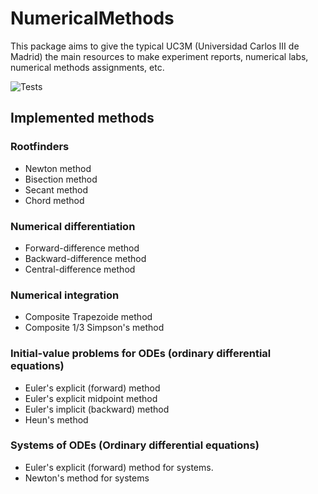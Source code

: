 # NumericalMethods
This package aims to give the typical UC3M (Universidad Carlos III de Madrid) the main resources to make experiment reports, numerical labs, numerical methods assignments, etc.

![Tests](https://github.com/LuisGMM/CharliePY/actions/workflows/tests.yml/badge.svg)

## Implemented methods

### Rootfinders

- Newton method
- Bisection method
- Secant method
- Chord method

<!-- ### Interpolation

- Lagrange method
- Neville method -->

<!-- ### Algorithms for polynomials

- Briot-Ruffini method
- Newton's Divided-Difference method -->

### Numerical differentiation

- Forward-difference method
- Backward-difference method
- Central-difference method
<!-- - Three-Point method
- Five-Point method -->

### Numerical integration

- Composite Trapezoide method
- Composite 1/3 Simpson's method

### Initial-value problems for ODEs (ordinary differential equations)

- Euler's explicit (forward) method
- Euler's explicit midpoint method
- Euler's implicit (backward) method
- Heun's method
<!-- - Taylor's (Order Two) method
- Taylor's (Order Four) method
- Runge-Kutta (Order Four) method -->

### Systems of ODEs (Ordinary differential equations)

<!-- - Runge-Kutta (Order Four) method -->
- Euler's explicit (forward) method for systems.
- Newton's method for systems

